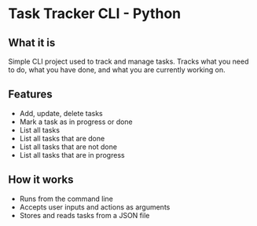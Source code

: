 # Task Tracker CLI - Python

## What it is
Simple CLI project used to track and manage tasks. Tracks what you need to do,
what you have done, and what you are currently working on.

## Features
- Add, update, delete tasks
- Mark a task as in progress or done
- List all tasks
- List all tasks that are done
- List all tasks that are not done
- List all tasks that are in progress

## How it works
- Runs from the command line
- Accepts user inputs and actions as arguments
- Stores and reads tasks from a JSON file